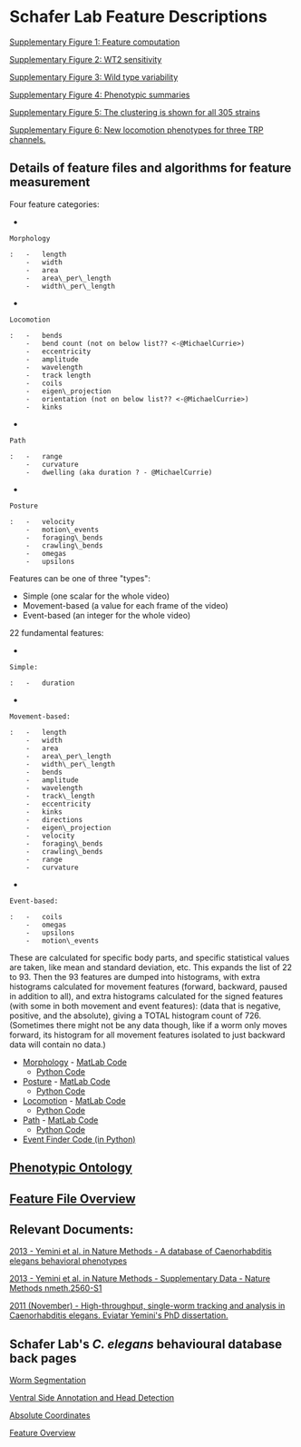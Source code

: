 Schafer Lab Feature Descriptions
================================

[Supplementary Figure 1: Feature computation](s1.md)

[Supplementary Figure 2: WT2 sensitivity](s2.md)

[Supplementary Figure 3: Wild type variability](s3.md)

[Supplementary Figure 4: Phenotypic summaries](s4.md)

[Supplementary Figure 5: The clustering is shown for all 305
strains](s5.md)

[Supplementary Figure 6: New locomotion phenotypes for three TRP
channels.](s6.md)

Details of feature files and algorithms for feature measurement
---------------------------------------------------------------

Four feature categories:

-   

    Morphology

    :   -   length
        -   width
        -   area
        -   area\_per\_length
        -   width\_per\_length

-   

    Locomotion

    :   -   bends
        -   bend count (not on below list?? <-@MichaelCurrie>)
        -   eccentricity
        -   amplitude
        -   wavelength
        -   track length
        -   coils
        -   eigen\_projection
        -   orientation (not on below list?? <-@MichaelCurrie>)
        -   kinks

-   

    Path

    :   -   range
        -   curvature
        -   dwelling (aka duration ? - @MichaelCurrie)

-   

    Posture

    :   -   velocity
        -   motion\_events
        -   foraging\_bends
        -   crawling\_bends
        -   omegas
        -   upsilons

Features can be one of three "types":

-   Simple (one scalar for the whole video)
-   Movement-based (a value for each frame of the video)
-   Event-based (an integer for the whole video)

22 fundamental features:

-   

    Simple:

    :   -   duration

-   

    Movement-based:

    :   -   length
        -   width
        -   area
        -   area\_per\_length
        -   width\_per\_length
        -   bends
        -   amplitude
        -   wavelength
        -   track\_length
        -   eccentricity
        -   kinks
        -   directions
        -   eigen\_projection
        -   velocity
        -   foraging\_bends
        -   crawling\_bends
        -   range
        -   curvature

-   

    Event-based:

    :   -   coils
        -   omegas
        -   upsilons
        -   motion\_events

These are calculated for specific body parts, and specific statistical
values are taken, like mean and standard deviation, etc. This expands
the list of 22 to 93. Then the 93 features are dumped into histograms,
with extra histograms calculated for movement features (forward,
backward, paused in addition to all), and extra histograms calculated
for the signed features (with some in both movement and event features):
(data that is negative, positive, and the absolute), giving a TOTAL
histogram count of 726. (Sometimes there might not be any data though,
like if a worm only moves forward, its histogram for all movement
features isolated to just backward data will contain no data.)

-   [Morphology](Morphology.md) - [MatLab
    Code](https://github.com/JimHokanson/SegwormMatlabClasses/tree/master/%2Bseg_worm/%2Bfeatures/%40morphology)
    - [Python
    Code](https://github.com/openworm/movement_validation/blob/master/movement_validation/features/WormFeatures.py)
-   [Posture](Posture.md) - [MatLab
    Code](https://github.com/JimHokanson/SegwormMatlabClasses/tree/master/%2Bseg_worm/%2Bfeatures/%40posture)
    - [Python
    Code](https://github.com/openworm/movement_validation/blob/master/movement_validation/features/posture_features.py)
-   [Locomotion](Locomotion.md) - [MatLab
    Code](https://github.com/JimHokanson/SegwormMatlabClasses/tree/master/%2Bseg_worm/%2Bfeatures/%40locomotion)
    - [Python
    Code](https://github.com/openworm/movement_validation/blob/master/movement_validation/features/locomotion_features.py)
-   [Path](Path.md) - [MatLab
    Code](https://github.com/JimHokanson/SegwormMatlabClasses/tree/master/%2Bseg_worm/%2Bfeatures/%40path)
    - [Python
    Code](https://github.com/openworm/movement_validation/blob/master/wormpy/WormFeatures.py)
-   [Event Finder Code (in
    Python)](https://github.com/openworm/movement_validation/blob/master/movement_validation/features/events.py)

[Phenotypic Ontology](Phenotypic%20Ontology.md)
-----------------------------------------------

[Feature File Overview](Feature%20File%20Overview.md)
-----------------------------------------------------

Relevant Documents:
-------------------

[2013 - Yemini et al. in Nature Methods - A database of Caenorhabditis
elegans behavioral
phenotypes](http://www.nature.com/nmeth/journal/v10/n9/full/nmeth.2560.html)

[2013 - Yemini et al. in Nature Methods - Supplementary Data - Nature
Methods
nmeth.2560-S1](http://www.nature.com/nmeth/journal/v10/n9/extref/nmeth.2560-S1.pdf)

[2011 (November) - High-throughput, single-worm tracking and analysis in
Caenorhabditis elegans. Eviatar Yemini's PhD
dissertation.](http://www2.mrc-lmb.cam.ac.uk/groups/wschafer/EvYemini.pdf)

Schafer Lab's *C. elegans* behavioural database back pages
----------------------------------------------------------

[Worm Segmentation](Worm%20Segmentation.md)

[Ventral Side Annotation and Head
Detection](Ventral%20Side%20Annotation%20and%20Head%20Detection.md)

[Absolute Coordinates](Absolute%20Coordinates.md)

[Feature Overview](Feature%20Overview.md)
